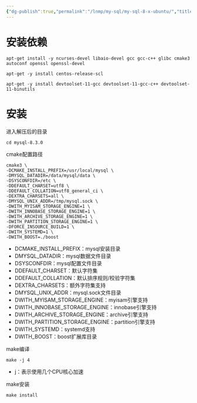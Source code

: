 ```yaml
---
{"dg-publish":true,"permalink":"/lnmp/my-sql/my-sql-8-x-ubuntu/","title":"MySQL-8.x-Ubuntu","created":"2024-01-29T11:39:09.120+08:00","updated":"2024-03-07T11:09:51.220+08:00"}
---
```


# 安装依赖

``` shell
apt-get install -y ncurses-devel libaio-devel gcc gcc-c++ glibc cmake3 autoconf openssl openssl-devel
```

``` shell
apt-get -y install centos-release-scl
```

``` shell
apt-get -y install devtoolset-11-gcc devtoolset-11-gcc-c++ devtoolset-11-binutils
```

# 安装

进入解压后的目录

``` shell
cd mysql-8.3.0
```

cmake配置路径

``` shell
cmake3 \
-DCMAKE_INSTALL_PREFIX=/usr/local/mysql \
-DMYSQL_DATADIR=/data/mysql/data \
-DSYSCONFDIR=/etc \
-DDEFAULT_CHARSET=utf8 \
-DDEFAULT_COLLATION=utf8_general_ci \
-DEXTRA_CHARSETS=all \
-DMYSQL_UNIX_ADDR=/tmp/mysql.sock \
-DWITH_MYISAM_STORAGE_ENGINE=1 \
-DWITH_INNOBASE_STORAGE_ENGINE=1 \
-DWITH_ARCHIVE_STORAGE_ENGINE=1 \
-DWITH_PARTITION_STORAGE_ENGINE=1 \
-DFORCE_INSOURCE_BUILD=1 \
-DWITH_SYSTEMD=1 \
-DWITH_BOOST=./boost
```

- DCMAKE_INSTALL_PREFIX：mysql安装目录
- DMYSQL_DATADIR：mysql数据文件目录
- DSYSCONFDIR：mysql配置文件目录
- DDEFAULT_CHARSET：默认字符集
- DDEFAULT_COLLATION：默认排序规则/校验字符集
- DEXTRA_CHARSETS：额外字符集支持
- DMYSQL_UNIX_ADDR：mysql.sock文件目录
- DWITH_MYISAM_STORAGE_ENGINE：myisam引擎支持
- DWITH_INNOBASE_STORAGE_ENGINE：innobase引擎支持
- DWITH_ARCHIVE_STORAGE_ENGINE：archive引擎支持
- DWITH_PARTITION_STORAGE_ENGINE：partition引擎支持
- DWITH_SYSTEMD：systemd支持
- DWITH_BOOST：boost扩展库目录

make编译

``` shell
make -j 4
```

- j：表示使用几个CPU核心加速

make安装

``` shell
make install
```